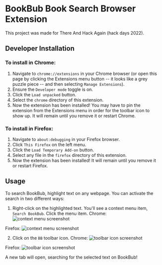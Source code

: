 # BookBub Book Search Browser Extension

This project was made for There And Hack Again (hack days 2022).

## Developer Installation

### To install in Chrome:

1. Navigate to `chrome://extensions` in your Chrome browser (or open this page by clicking the Extensions menu button -- it looks like a grey puzzle piece -- and then selecting `Manage Extensions`).
2. Ensure the `Developer mode` toggle is on.
3. Click the `Load unpacked` button.
4. Select the `chrome` directory of this extension. 
5. Now the extension has been installed! You may have to pin the extension from the Extensions menu in order for the toolbar icon to show up. It will remain until you remove it or restart Chrome.

### To install in Firefox:

1. Navigate to `about:debugging` in your Firefox browser.
2. Click `This Firefox` on the left menu.
3. Click the `Load Temporary Add-on` button.
4. Select any file in the `firefox` directory of this extension.
5. Now the extension has been installed! It will remain until you remove it or restart Firefox.

## Usage

To search BookBub, highlight text on any webpage. You can activate the search in two different ways:

1. Right-click on the highlighted text. You'll see a context menu item, `Search BookBub`. Click the menu item.
Chrome:
![context menu screenshot](https://user-images.githubusercontent.com/12358765/193312402-37b7a6dd-496c-4c61-9ad3-17772a1b9f69.png)

Firefox:
![context menu screenshot](https://user-images.githubusercontent.com/12358765/193312871-ec122a80-73b9-4725-9f67-cc3b1648dd08.png)

2. Click on the `BB` toolbar icon.
Chrome:
![toolbar icon screenshot](https://user-images.githubusercontent.com/12358765/193312403-214583cb-30e0-4359-910c-90e52042fa92.png)

Firefox:
![toolbar icon screenshot](https://user-images.githubusercontent.com/12358765/193312872-c991105b-13a8-4de9-ac00-c80656088e54.png)

A new tab will open, searching for the selected text on BookBub!
